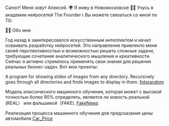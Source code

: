 Салют! Меня зовут Алексей.
🌍 Я живу в Новомосковске
👨‍🎓 Учусь в академии нейросетей The Founder
📞 Вы можете связаться со мной по TG: 

👨‍💻 Обо мне

Год назад я заинтересовался искусственным интеллектом и начал осваивать разработку нейросетей. Это направление привлекло меня своей перспективностью и возможностью решать сложные задачи, требующие сочетания аналитического мышления и креативности. Сейчас я активно стремлюсь применять свои знания для решения реальных бизнес-задач. Вот мои проекты:

A program for showing slides of images from any directory. Recursively goes through all directories and finds images to display in them. [fotorandom](https://github.com/Kot71nsk/fotorandom)

Модель классического машинного обучения, которая может с высокой точностью более 90% определять, является ли новость реальной (REAL） или фальшивой（FAKE). [FakeNews](https://github.com/Kot71nsk/FakeNews)

Pеализация процесса машинного обучения для предсказания цены автомобиля [Car_Price](https://github.com/Kot71nsk/Car_Price)

